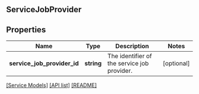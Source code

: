 ## ServiceJobProvider

## Properties

Name | Type | Description | Notes
------------ | ------------- | ------------- | -------------
**service_job_provider_id** | **string** | The identifier of the service job provider. | [optional]

[[Service Models]](../) [[API list]](../../Api) [[README]](../../../README.md)

